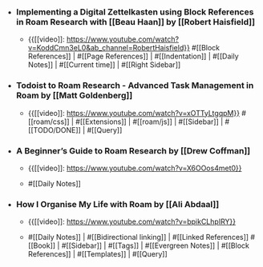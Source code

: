 - ### Implementing a Digital Zettelkasten using Block References in Roam Research with [[Beau Haan]] by [[Robert Haisfield]]
    - {{[[video]]: https://www.youtube.com/watch?v=KoddCmn3eL0&ab_channel=RobertHaisfield}}
#[[Block References]] | #[[Page References]] | #[[Indentation]] | #[[Daily Notes]] | #[[Current time]] | #[[Right Sidebar]]
- ### Todoist to Roam Research - Advanced Task Management in Roam by [[Matt Goldenberg]]
    - {{[[video]]: https://www.youtube.com/watch?v=xOTTyLtgqpM}}
#[[roam/css]] | #[[Extensions]] | #[[roam/js]] | #[[Sidebar]] | #[[TODO/DONE]] | #[[Query]]
- ### A Beginner’s Guide to Roam Research by [[Drew Coffman]]
    - {{[[video]]: https://www.youtube.com/watch?v=X6OOos4met0}}

    - #[[Daily Notes]] 
- ### How I Organise My Life with Roam by [[Ali Abdaal]] 
    - {{[[video]]: https://www.youtube.com/watch?v=bpikCLhpIRY}}

    - #[[Daily Notes]] | #[[Bidirectional linking]] | #[[Linked References]] #[[Book]] | #[[Sidebar]] | #[[Tags]] | #[[Evergreen Notes]] | #[[Block References]] | #[[Templates]] | #[[Query]]
